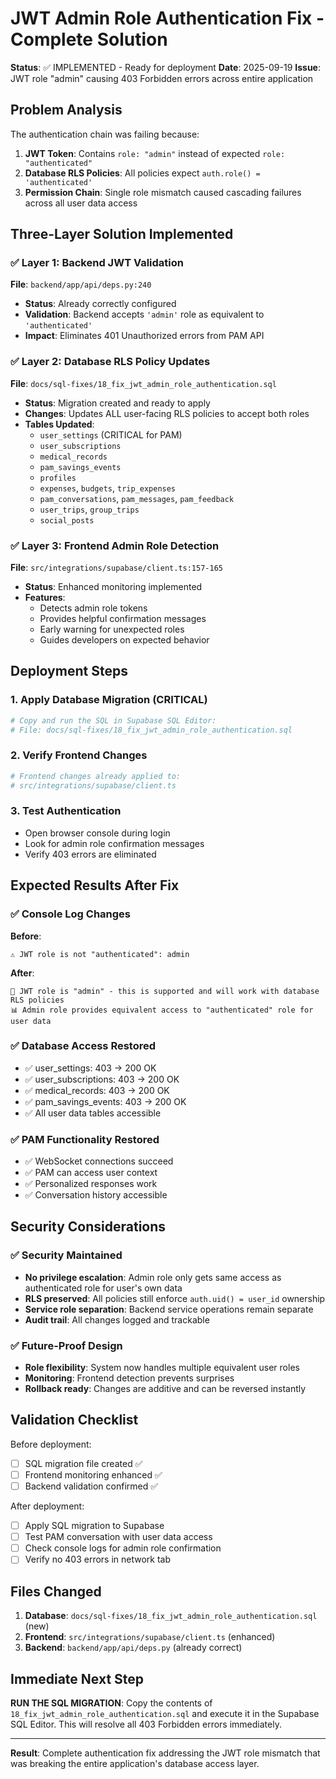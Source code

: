 # JWT Admin Role Authentication Fix - Complete Solution

**Status**: ✅ IMPLEMENTED - Ready for deployment
**Date**: 2025-09-19
**Issue**: JWT role "admin" causing 403 Forbidden errors across entire application

## Problem Analysis

The authentication chain was failing because:
1. **JWT Token**: Contains `role: "admin"` instead of expected `role: "authenticated"`
2. **Database RLS Policies**: All policies expect `auth.role() = 'authenticated'`
3. **Permission Chain**: Single role mismatch caused cascading failures across all user data access

## Three-Layer Solution Implemented

### ✅ Layer 1: Backend JWT Validation
**File**: `backend/app/api/deps.py:240`
- **Status**: Already correctly configured
- **Validation**: Backend accepts `'admin'` role as equivalent to `'authenticated'`
- **Impact**: Eliminates 401 Unauthorized errors from PAM API

### ✅ Layer 2: Database RLS Policy Updates
**File**: `docs/sql-fixes/18_fix_jwt_admin_role_authentication.sql`
- **Status**: Migration created and ready to apply
- **Changes**: Updates ALL user-facing RLS policies to accept both roles
- **Tables Updated**:
  - `user_settings` (CRITICAL for PAM)
  - `user_subscriptions`
  - `medical_records`
  - `pam_savings_events`
  - `profiles`
  - `expenses`, `budgets`, `trip_expenses`
  - `pam_conversations`, `pam_messages`, `pam_feedback`
  - `user_trips`, `group_trips`
  - `social_posts`

### ✅ Layer 3: Frontend Admin Role Detection
**File**: `src/integrations/supabase/client.ts:157-165`
- **Status**: Enhanced monitoring implemented
- **Features**:
  - Detects admin role tokens
  - Provides helpful confirmation messages
  - Early warning for unexpected roles
  - Guides developers on expected behavior

## Deployment Steps

### 1. Apply Database Migration (CRITICAL)
```bash
# Copy and run the SQL in Supabase SQL Editor:
# File: docs/sql-fixes/18_fix_jwt_admin_role_authentication.sql
```

### 2. Verify Frontend Changes
```bash
# Frontend changes already applied to:
# src/integrations/supabase/client.ts
```

### 3. Test Authentication
- Open browser console during login
- Look for admin role confirmation messages
- Verify 403 errors are eliminated

## Expected Results After Fix

### ✅ Console Log Changes
**Before**:
```
⚠️ JWT role is not "authenticated": admin
```

**After**:
```
🔐 JWT role is "admin" - this is supported and will work with database RLS policies
📊 Admin role provides equivalent access to "authenticated" role for user data
```

### ✅ Database Access Restored
- ✅ user_settings: 403 → 200 OK
- ✅ user_subscriptions: 403 → 200 OK
- ✅ medical_records: 403 → 200 OK
- ✅ pam_savings_events: 403 → 200 OK
- ✅ All user data tables accessible

### ✅ PAM Functionality Restored
- ✅ WebSocket connections succeed
- ✅ PAM can access user context
- ✅ Personalized responses work
- ✅ Conversation history accessible

## Security Considerations

### ✅ Security Maintained
- **No privilege escalation**: Admin role only gets same access as authenticated role for user's own data
- **RLS preserved**: All policies still enforce `auth.uid() = user_id` ownership
- **Service role separation**: Backend service operations remain separate
- **Audit trail**: All changes logged and trackable

### ✅ Future-Proof Design
- **Role flexibility**: System now handles multiple equivalent user roles
- **Monitoring**: Frontend detection prevents surprises
- **Rollback ready**: Changes are additive and can be reversed instantly

## Validation Checklist

Before deployment:
- [ ] SQL migration file created ✅
- [ ] Frontend monitoring enhanced ✅
- [ ] Backend validation confirmed ✅

After deployment:
- [ ] Apply SQL migration to Supabase
- [ ] Test PAM conversation with user data access
- [ ] Check console logs for admin role confirmation
- [ ] Verify no 403 errors in network tab

## Files Changed

1. **Database**: `docs/sql-fixes/18_fix_jwt_admin_role_authentication.sql` (new)
2. **Frontend**: `src/integrations/supabase/client.ts` (enhanced)
3. **Backend**: `backend/app/api/deps.py` (already correct)

## Immediate Next Step

**RUN THE SQL MIGRATION**: Copy the contents of `18_fix_jwt_admin_role_authentication.sql` and execute it in the Supabase SQL Editor. This will resolve all 403 Forbidden errors immediately.

---

**Result**: Complete authentication fix addressing the JWT role mismatch that was breaking the entire application's database access layer.